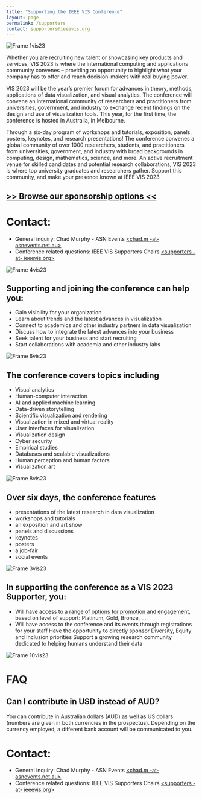 ```yaml
---
title: "Supporting the IEEE VIS Conference"
layout: page
permalink: /supporters
contact: supporters@ieeevis.org
---
```


![Frame 1vis23](https://user-images.githubusercontent.com/1230497/214549284-fcc9d692-8025-47d6-aaf7-980cf6b3fb45.png)

Whether you are recruiting new talent or showcasing key products and services, VIS 2023 is where the international computing and applications community convenes – providing an opportunity to highlight what your company has to offer and reach decision-makers with real buying power.

VIS 2023 will be the year’s premier forum for advances in theory, methods, applications of data visualization, and visual analytics. The conference will convene an international community of researchers and practitioners from universities, government, and industry to exchange recent findings on the design and use of visualization tools. This year, for the first time, the conference is hosted in Australia, in Melbourne. 

Through a six-day program of workshops and tutorials, exposition, panels, posters, keynotes, and research presentations! The conference convenes a global community of over 1000 researchers, students, and practitioners from universities, government, and industry with broad backgrounds in computing, design, mathematics, science, and more. An active recruitment venue for skilled candidates and potential research collaborations, VIS 2023 is where top university graduates and researchers gather. Support this community, and make your presence known at IEEE VIS 2023.

## [>> Browse our sponsorship options <<](prospectus) 

# Contact: 
- General inquiry: Chad Murphy - ASN Events [<chad.m -at- asnevents.net.au>](mailto:chad.m@asnevents.net.au)
- Conference related questions: IEEE VIS Supporters Chairs [<supporters -at- ieeevis.org>](mailto:supporters@ieeevis.org)


![Frame 4vis23](https://user-images.githubusercontent.com/1230497/214549327-b763bf31-f701-4619-96ef-f9b6b8a0bef2.png)

## Supporting and joining the conference can help you: 
* Gain visibility for your organization
* Learn about trends and the latest advances in visualization
* Connect to academics and other industry partners in data visualization
* Discuss how to integrate the latest advances into your business
* Seek talent for your business and start recruiting
* Start collaborations with academia and other industry labs

![Frame 6vis23](https://user-images.githubusercontent.com/1230497/214549414-374935c3-a6f8-4a23-89ef-188d3c84e4ae.png)

## The conference covers topics including
* Visual analytics
* Human-computer interaction 
* AI and applied machine learning
* Data-driven storytelling
* Scientific visualization and rendering
* Visualization in mixed and virtual reality
* User interfaces for visualization 
* Visualization design
* Cyber security
* Empirical studies
* Databases and scalable visualizations
* Human perception and human factors
* Visualization art


![Frame 8vis23](https://user-images.githubusercontent.com/1230497/214549515-93bca9e4-5ce0-4b5a-9b9c-f6fe5913efbf.png)

## Over six days, the conference features 
* presentations of the latest research in data visualization 
* workshops and tutorials 
* an exposition and art show 
* panels and discussions 
* keynotes 
* posters 
* a job-fair
* social events

![Frame 3vis23](https://user-images.githubusercontent.com/1230497/214549391-3c244d13-a8a1-46a7-b90a-dc654484a658.png)

## In supporting the conference as a VIS 2023 Supporter, you: 
* Will have access to [a range of options for promotion and engagement](prospectus), based on level of support: Platinum, Gold, Bronze, ... 
* Will have access to the conference and its events through registrations for your staff 
Have the opportunity to directly sponsor Diversity, Equity and Inclusion priorities
Support a growing research community dedicated to helping humans understand their data

![Frame 10vis23](https://user-images.githubusercontent.com/1230497/214549434-a59b00eb-9cad-4854-bf10-8821f50f947d.png)

# FAQ

## Can I contribute in USD instead of AUD?

You can contribute in Australian dollars (AUD) as well as US dollars (numbers are given in both currencies in the prospectus). Depending on the currency employed, a different bank account will be communicated to you.

  
# Contact: 
- General inquiry: Chad Murphy - ASN Events [<chad.m -at- asnevents.net.au>](mailto:chad.m@asnevents.net.au)
- Conference related questions: IEEE VIS Supporters Chairs [<supporters -at- ieeevis.org>](mailto:supporters@ieeevis.org)

